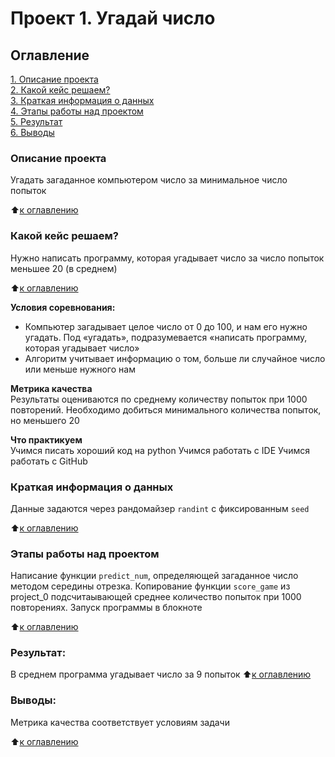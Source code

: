 # Проект 1. Угадай число

## Оглавление  
[1. Описание проекта](readme.md#Описание-проекта)  
[2. Какой кейс решаем?](readme.md#Какой-кейс-решаем)  
[3. Краткая информация о данных](readme.md#Краткая-информация-о-данных)  
[4. Этапы работы над проектом](readme.md#Этапы-работы-над-проектом)  
[5. Результат](readme.md#Результат)    
[6. Выводы](readme.md#Выводы) 

### Описание проекта    
Угадать загаданное компьютером число за минимальное число попыток

:arrow_up:[к оглавлению](readme.md#Оглавление)


### Какой кейс решаем?    
Нужно написать программу, которая угадывает число за число попыток меньшее 20 (в среднем)

:arrow_up:[к оглавлению](readme.md#Оглавление)

**Условия соревнования:**  
- Компьютер загадывает целое число от 0 до 100, и нам его нужно угадать. Под «угадать», подразумевается «написать программу, которая угадывает число»
- Алгоритм учитывает информацию о том, больше ли случайное число или меньше нужного нам

**Метрика качества**     
Результаты оцениваются по среднему количеству попыток при 1000 повторений. Необходимо добиться минимального количества попыток, но меньшего 20

**Что практикуем**     
Учимся писать хороший код на python
Учимся работать с IDE
Учимся работать с GitHub


### Краткая информация о данных
Данные задаются через рандомайзер `randint` с фиксированным `seed`
  
:arrow_up:[к оглавлению](readme.md#Оглавление)


### Этапы работы над проектом  
Написание функции `predict_num`, определяющей загаданное число методом середины отрезка. Копирование функции `score_game` из project_0  подсчитаывающей среднее количество попыток при 1000 повторениях. Запуск программы в блокноте

:arrow_up:[к оглавлению](readme.md#Оглавление)


### Результат:  
В среднем программа угадывает число за 9 попыток
:arrow_up:[к оглавлению](readme.md#Оглавление)


### Выводы:  
Метрика качества соответствует условиям задачи

:arrow_up:[к оглавлению](readme.md#Оглавление)

